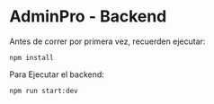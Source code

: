 # AdminPro - Backend

Antes de correr por primera vez, recuerden ejecutar: 

```
npm install
```

Para Ejecutar el backend:

```
npm run start:dev
```
